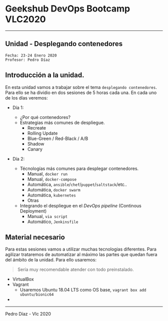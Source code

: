 # Geekshub DevOps Bootcamp VLC2020
----

## Unidad - Desplegando contenedores

```
Fecha: 23-24 Enero 2020
Profesor: Pedro Díaz
```


## Introducción a la unidad.

En esta unidad vamos a trabajar sobre el tema `desplegando contenedores`. Para ello se ha dividio en dos sesiones de 5 horas cada una. En cada uno de los días veremos:

- Día 1:
    - ¿Por qué contenedores?
    - Estrategias más comunes de despliegue.
        - Recreate
        - Rolling Update
        - Blue-Green / Red-Black / A/B
        - Shadow
        - Canary

- Día 2:
    - Técnologías más comunes para desplegar contenedores.
        - Manual, `docker run`
        - Manual, `docker-compose`
        - Automática, `ansible`/`chef`/`puppet`/`saltstack`/etc..
        - Automática, `docker swarm`
        - Automática, `kubernetes`
        - Otras
    - Integrando el despliegue en el _DevOps pipeline_ (Continous Deployment)
        - Manual, `via script`
        - Automático, `Jenkinsfile`

## Material necesario

Para estas sesiones vamos a utilizar muchas tecnologias diferentes. Para agilizar trataremos de automatizar al máximo las partes que quedan fuera del ámbito de la unidad. Para ello usaremos:

> Sería muy recomendable atender con todo preinstalado.

- VirtualBox
- Vagrant
    - Usaremos Ubuntu 18.04 LTS como OS base, `vagrant box add ubuntu/bionic64`
-

----

Pedro Díaz - Vlc 2020
